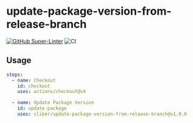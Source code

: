 # update-package-version-from-release-branch

[![GitHub Super-Linter](https://github.com/actions/javascript-action/actions/workflows/linter.yml/badge.svg)](https://github.com/super-linter/super-linter)
![CI](https://github.com/actions/javascript-action/actions/workflows/ci.yml/badge.svg)

## Usage

```yaml
steps:
  - name: Checkout
    id: checkout
    uses: actions/checkout@v4

  - name: Update Package Version
    id: update-package
    uses: sliker/update-package-version-from-release-branch@v1.0.0
```
